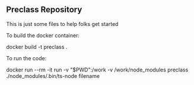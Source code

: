 Preclass Repository
------------

This is just some files to help folks get started

To build the docker container:

docker build -t preclass .


To run the code:

docker run --rm -it run -v "$PWD":/work -v /work/node_modules preclass ./node_modules/.bin/ts-node filename



